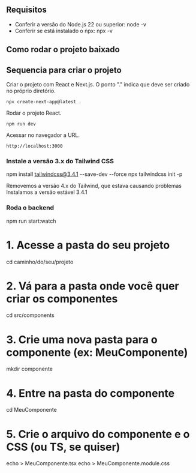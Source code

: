 ## Requisitos

* Conferir a versão do Node.js 22 ou superior: node -v
* Conferir se está instalado o npx: npx -v

## Como rodar o projeto baixado

## Sequencia para criar o projeto

Criar o projeto com React e Next.js. O ponto "." indica que deve ser criado no próprio diretório. 
```
npx create-next-app@latest .
```

Rodar o projeto React.
```
npm run dev
```

Acessar no navegador a URL.
```
http://localhost:3000
```


### Instale a versão 3.x do Tailwind CSS

npm install tailwindcss@3.4.1 --save-dev --force
npx tailwindcss init -p

 Removemos a versão 4.x do Tailwind, que estava causando problemas
 Instalamos a versão estável 3.4.1

 ### Roda o backend

 npm run start:watch

# 1. Acesse a pasta do seu projeto
cd caminho/do/seu/projeto

# 2. Vá para a pasta onde você quer criar os componentes
cd src/components

# 3. Crie uma nova pasta para o componente (ex: MeuComponente)
mkdir componente

# 4. Entre na pasta do componente
cd MeuComponente

# 5. Crie o arquivo do componente e o CSS (ou TS, se quiser)
echo > MeuComponente.tsx
echo > MeuComponente.module.css

